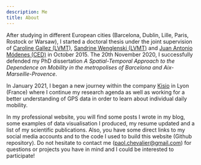 ```yaml
---
description: Me
title: About
---
```


After studying in different European cities (Barcelona, Dublin, Lille, Paris, Rostock or Warsaw), I started a doctoral thesis under the joint supervision of [Caroline Gallez (LVMT)](https://www.lvmt.fr/equipe/copie-de-copie-de-caroline-gallez-2/), [Sandrine Wenglenski (LVMT)](https://www.lvmt.fr/equipe/sandrine-wenglenski/) and [Juan Antonio Módenes (CED)](https://ced.uab.cat/es/directori/juan-antonio-modenes-cabrerizo/) in October 2015. The 20th November 2020, I successfully defended my PhD dissertation *A Spatial-Temporal Approach to the Dependence on Mobility in the metropolises of Barcelona and Aix-Marseille-Provence*. 

In January 2021, I began a new journey within the company [Kisio](https://kisio.com/) in Lyon (France) where I continue my research agenda as well as working for a better understanding of GPS data in order to learn about individual daily mobility. 

In my professional website, you will find some posts I wrote in my blog, some examples of data visualisation I produced, my resume updated and a list of my scientific publications. Also, you have some direct links to my social media accounts and to the code I used to build this website (Github repository). Do not hesitate to contact me (paol.chevalier@gmail.com) for questions or projects you have in mind and I could be interested to participate! 
